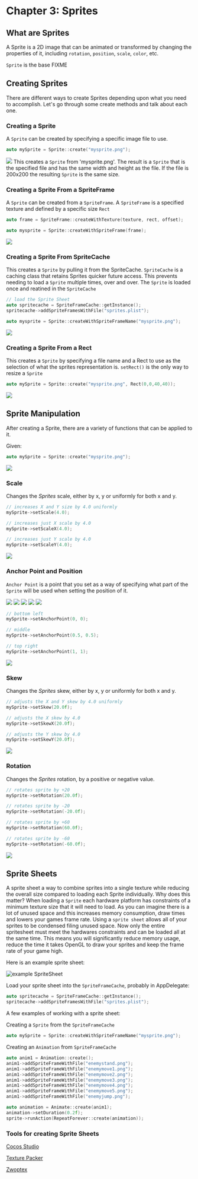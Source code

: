 # Chapter 3: Sprites

## What are Sprites
A Sprite is a 2D image that can be animated or transformed by changing the properties
of it, including `rotation`, `position`, `scale`, `color`, etc.

`Sprite` is the base FIXME

## Creating Sprites
There are different ways to create Sprites depending upon what you need to accomplish. 
Let's go through some create methods and talk about each one.

### Creating a Sprite
A `Sprite` can be created by specifying a specific image file to use. 

```cpp
auto mySprite = Sprite::create("mysprite.png");
```

![](3/i1.png "")
This creates a `Sprite` from 'mysprite.png'. The result is a `Sprite` that is the 
specified file and has the same width and height as the file. If the file is 200x200 
the resulting `Sprite` is the same size.

### Creating a Sprite From a SpriteFrame
A `Sprite` can be created from a `SpriteFrame`. A `SpriteFrame` is a specified texture 
and defined by a specific size `Rect`
```cpp
auto frame = SpriteFrame::createWithTexture(texture, rect, offset);

auto mysprite = Sprite::createWithSpriteFrame(frame);
```
![](3/i2.png "")
### Creating a Sprite From SpriteCache
This creates a `Sprite` by pulling it from the SpriteCache. `SpriteCache` is a caching 
class that retains Sprites quicker future access. This prevents needing to load a `Sprite` 
multiple times, over and over. The `Sprite` is loaded once and reatined in the `SpriteCache`
```cpp
// load the Sprite Sheet
auto spritecache = SpriteFrameCache::getInstance();
spritecache->addSpriteFramesWithFile("sprites.plist");

auto mysprite = Sprite::createWithSpriteFrameName("mysprite.png");
```
![](3/i3.png "")
### Creating a Sprite From a Rect
This creates a `Sprite` by specifying a file name and a Rect to use as the selection of what the sprites representation is. `setRect()` is the only way to resize a `Sprite` 
```cpp
auto mySprite = Sprite::create("mysprite.png", Rect(0,0,40,40));
```
![](3/i4.png "")
## Sprite Manipulation
After creating a Sprite, there are a variety of functions that can be applied to it.

Given:
```cpp
auto mySprite = Sprite::create("mysprite.png");
```
![](3/i1.png "")

### Scale
Changes the *Sprites* scale, either by x, y or uniformly for both x and y.
```cpp
// increases X and Y size by 4.0 uniformly
mySprite->setScale(4.0);

// increases just X scale by 4.0
mySprite->setScaleX(4.0);

// increases just Y scale by 4.0
mySprite->setScaleY(4.0);
```
![](3/i5.png "")

### Anchor Point and Position
`Anchor Point` is a point that you set as a way of specifying what part of 
the `Sprite` will be used when setting the position of it.

![](2/2n_level1_anchorpoint_0_0.png "") ![](2/smallSpacer.png "") 
![](2/2n_level1_anchorpoint_05_05.png "") ![](2/smallSpacer.png "") 
![](2/2n_level1_anchorpoint_1_1.png "")

```cpp
// bottom left
mySprite->setAnchorPoint(0, 0);

// middle
mySprite->setAnchorPoint(0.5, 0.5);

// top right
mySprite->setAnchorPoint(1, 1);
```
![](3/i6.png "")
### Skew
Changes the *Sprites* skew, either by x, y or uniformly for both x and y.
```cpp
// adjusts the X and Y skew by 4.0 uniformly
mySprite->setSkew(20.0f);

// adjusts the X skew by 4.0
mySprite->setSkewX(20.0f);

// adjusts the Y skew by 4.0
mySprite->setSkewY(20.0f);
```
![](3/i7.png "")
### Rotation
Changes the *Sprites* rotation, by a positive or negative value.
```cpp
// rotates sprite by +20
mySprite->setRotation(20.0f);

// rotates sprite by -20
mySprite->setRotation(-20.0f);

// rotates sprite by +60
mySprite->setRotation(60.0f);

// rotates sprite by -60
mySprite->setRotation(-60.0f);
```
![](3/i8.png "")
## Sprite Sheets
A sprite sheet a way to combine sprites into a single texture while reducing the
overall size compared to loading each Sprite individually. Why does this matter?
When loading a `Sprite` each hardware platform has constraints of a minimum texture
size that it will need to load. As you can imagine there is a lot of unused space
and this increases memory consumption, draw times and lowers your games frame rate.
Using a `sprite sheet` allows all of your sprites to be condensed filing unused space.
Now only the entire spritesheet must meet the hardwares constraints and can be
loaded all at the same time. This means you will significantly reduce memory usage,
reduce the time it takes OpenGL to draw your sprites and keep the frame rate of
your game high.

Here is an example sprite sheet:

![](3/3_1.png "example SpriteSheet")

Load your sprite sheet into the `SpriteFrameCache`, probably in AppDelegate:
```cpp
auto spritecache = SpriteFrameCache::getInstance();
spritecache->addSpriteFramesWithFile("sprites.plist");
```
A few examples of working with a sprite sheet:

Creating a `Sprite` from the `SpriteFrameCache`
```cpp
auto mySprite = Sprite::createWithSpriteFrameName("mysprite.png");
```
Creating an `Animation` from `SpriteFrameCache`
```cpp
auto anim1 = Animation::create();
anim1->addSpriteFrameWithFile("enemystand.png");
anim1->addSpriteFrameWithFile("enemymove1.png");
anim1->addSpriteFrameWithFile("enemymove2.png");
anim1->addSpriteFrameWithFile("enemymove3.png");
anim1->addSpriteFrameWithFile("enemymove4.png");
anim1->addSpriteFrameWithFile("enemymove5.png");
anim1->addSpriteFrameWithFile("enemyjump.png");

auto animation = Animate::create(anim1);
animation->setDuration(0.2f);
sprite->runAction(RepeatForever::create(animation));
```

### Tools for creating Sprite Sheets

[Cocos Studio](http://www.cocos2d-x.org/wiki/CocoStudio)

[Texture Packer](https://www.codeandweb.com/texturepacker)

[Zwoptex](https://www.zwopple.com/zwoptex/)

